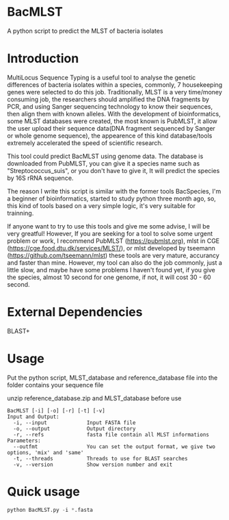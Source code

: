 # BacMLST
A python script to predict the MLST of bacteria isolates

# Introduction
MultiLocus Sequence Typing is a useful tool to analyse the genetic differences of bacteria isolates within a species, commonly, 7 housekeeping genes were selected to do this job. Traditionally, MLST is a very time/money consuming job, the researchers should amplified the DNA fragments by PCR, and using Sanger sequencing technology to know their sequences, then align them with known alleles. With the development of bioinformatics, some MLST databases were created, the most known is PubMLST, it allow the user upload their sequence data(DNA fragment sequenced by Sanger or whole genome sequence), the appearence of this kind database/tools extremely accelerated the speed of scientific research.


This tool could predict BacMLST using genome data. The database is downloaded from PubMLST, you can give it a species name such as "Streptococcus_suis", or you don't have to give it, It will predict the species by 16S rRNA sequence.


The reason I write this script is similar with the former tools BacSpecies, I'm a beginner of bioinformatics, started to study python three month ago, so, this kind of tools based on a very simple logic, it's very suitable for trainning.


If anyone want to try to use this tools and give me some advise, I will be very greatful! However, If you are seeking for a tool to solve some urgent problem or work, I recommend PubMLST (https://pubmlst.org), mlst in CGE (https://cge.food.dtu.dk/services/MLST/), or mlst developed by tseemann (https://github.com/tseemann/mlst) these tools are very mature, accurancy and faster than mine. However, my tool can also do the job commonly, just a little slow, and maybe have some problems I haven't found yet, if you give the species, almost 10 second for one genome, if not, it will cost 30 - 60 second.


# External Dependencies
BLAST+


# Usage
Put the python script, MLST_database and reference_database file into the folder contains your sequence file

unzip reference_database.zip and MLST_database before use
```
BacMLST [-i] [-o] [-r] [-t] [-v]
Input and Output:
  -i, --input             Input FASTA file
  -o, --output            Output directory
  -r, --refs              fasta file contain all MLST informations
Parameters:
  --outfmt                You can set the output format, we give two options, 'mix' and 'same'
  -t, --threads           Threads to use for BLAST searches
  -v, --version           Show version number and exit
```
# Quick usage
``` Python
python BacMLST.py -i *.fasta 
```
